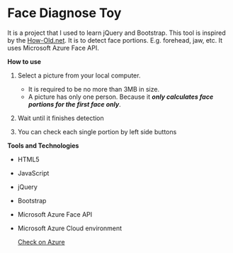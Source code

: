 # Face Diagnose Toy

It is a project that I used to learn jQuery and Bootstrap.
This tool is inspired by the [How-Old.net](http://how-old.net). 
It is to detect face portions. E.g. forehead, jaw, etc. 
It uses Microsoft Azure Face API.

**How to use**

1. Select a picture from your local computer. 

    * It is required to be no more than 3MB in size. 
    * A picture has only one person. Because it ***only calculates face portions for the first face only***.
    
2. Wait until it finishes detection

3. You can check each single portion by left side buttons
 
**Tools and Technologies**
* HTML5
* JavaScript
* jQuery
* Bootstrap
* Microsoft Azure Face API
* Microsoft Azure Cloud environment

    [Check on Azure](http://mianzhen.azurewebsites.net/)
